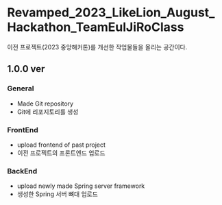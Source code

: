 # Revamped_2023_LikeLion_August_Hackathon_TeamEulJiRoClass

이전 프로젝트(2023 중앙해커톤)를 개선한 작업물들을 올리는 공간이다.


## 1.0.0 ver

### General

- Made Git repository
- Git에 리포지토리를 생성

### FrontEnd

- upload frontend of past project
- 이전 프로젝트의 프론트엔드 업로드

### BackEnd

- upload newly made Spring server framework
- 생성한 Spring 서버 뼈대 업로드